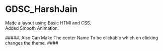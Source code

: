 # GDSC_HarshJain
Made a layout using Basic HTMl and CSS.   
Added Smooth Animation.     

#####. Also Can Make The center Name To be clickable which on clicking changes the theme. ####
